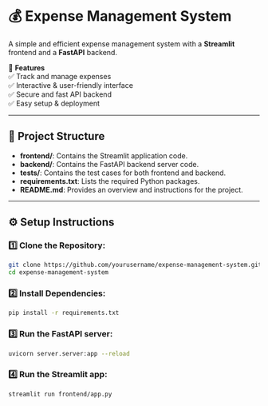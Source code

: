 # 💰 Expense Management System  

A simple and efficient expense management system with a **Streamlit** frontend and a **FastAPI** backend.  

🚀 **Features**  
✅ Track and manage expenses  
✅ Interactive & user-friendly interface  
✅ Secure and fast API backend  
✅ Easy setup & deployment  

---

## 📂 Project Structure  


- **frontend/**: Contains the Streamlit application code.
- **backend/**: Contains the FastAPI backend server code.
- **tests/**: Contains the test cases for both frontend and backend.
- **requirements.txt**: Lists the required Python packages.
- **README.md**: Provides an overview and instructions for the project.

---

## ⚙️ Setup Instructions 

### 1️⃣ Clone the Repository:  
```bash
git clone https://github.com/yourusername/expense-management-system.git
cd expense-management-system
```

### 2️⃣ Install Dependencies:  
```bash
pip install -r requirements.txt
```

### 3️⃣ Run the FastAPI server:  
```bash
uvicorn server.server:app --reload
```

### 4️⃣ Run the Streamlit app:  
```bash
streamlit run frontend/app.py
```
